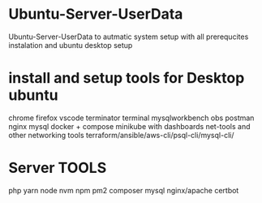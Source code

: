# Ubuntu-Server-UserData
Ubuntu-Server-UserData to autmatic system setup with all prerequcites instalation and ubuntu desktop setup

# install and setup tools for Desktop ubuntu 
chrome
firefox 
vscode
terminator terminal
mysqlworkbench
obs
postman
nginx 
mysql
docker + compose 
minikube with dashboards
net-tools and other networking tools 
terraform/ansible/aws-cli/psql-cli/mysql-cli/

# Server TOOLS 
php 
yarn
node
nvm
npm
pm2
composer
mysql
nginx/apache 
certbot

